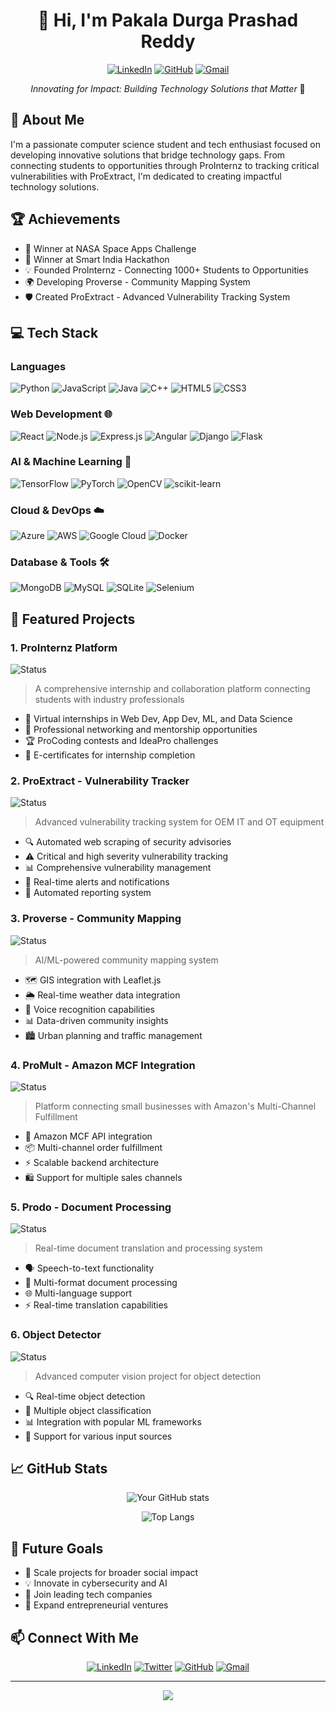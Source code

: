 <div align="center">

# 👋 Hi, I'm Pakala Durga Prashad Reddy
[![LinkedIn](https://img.shields.io/badge/LinkedIn-0077B5?style=for-the-badge&logo=linkedin&logoColor=white)]()
[![GitHub](https://img.shields.io/badge/GitHub-100000?style=for-the-badge&logo=github&logoColor=white)]()
[![Gmail](https://img.shields.io/badge/Gmail-D14836?style=for-the-badge&logo=gmail&logoColor=white)]()

*Innovating for Impact: Building Technology Solutions that Matter* 🚀

</div>

## 🚀 About Me
I'm a passionate computer science student and tech enthusiast focused on developing innovative solutions that bridge technology gaps. From connecting students to opportunities through ProInternz to tracking critical vulnerabilities with ProExtract, I'm dedicated to creating impactful technology solutions.

## 🏆 Achievements
- 🏅 Winner at NASA Space Apps Challenge
- 🎯 Winner at Smart India Hackathon
- 💡 Founded ProInternz - Connecting 1000+ Students to Opportunities
- 🌍 Developing Proverse - Community Mapping System
- 🛡️ Created ProExtract - Advanced Vulnerability Tracking System

## 💻 Tech Stack

### Languages
![Python](https://img.shields.io/badge/Python-3776AB?style=for-the-badge&logo=python&logoColor=white)
![JavaScript](https://img.shields.io/badge/JavaScript-F7DF1E?style=for-the-badge&logo=javascript&logoColor=black)
![Java](https://img.shields.io/badge/Java-ED8B00?style=for-the-badge&logo=openjdk&logoColor=white)
![C++](https://img.shields.io/badge/C%2B%2B-00599C?style=for-the-badge&logo=c%2B%2B&logoColor=white)
![HTML5](https://img.shields.io/badge/HTML5-E34F26?style=for-the-badge&logo=html5&logoColor=white)
![CSS3](https://img.shields.io/badge/CSS3-1572B6?style=for-the-badge&logo=css3&logoColor=white)

### Web Development 🌐
![React](https://img.shields.io/badge/React-20232A?style=for-the-badge&logo=react&logoColor=61DAFB)
![Node.js](https://img.shields.io/badge/Node.js-43853D?style=for-the-badge&logo=node.js&logoColor=white)
![Express.js](https://img.shields.io/badge/Express.js-404D59?style=for-the-badge)
![Angular](https://img.shields.io/badge/Angular-DD0031?style=for-the-badge&logo=angular&logoColor=white)
![Django](https://img.shields.io/badge/Django-092E20?style=for-the-badge&logo=django&logoColor=white)
![Flask](https://img.shields.io/badge/Flask-000000?style=for-the-badge&logo=flask&logoColor=white)

### AI & Machine Learning 🤖
![TensorFlow](https://img.shields.io/badge/TensorFlow-FF6F00?style=for-the-badge&logo=tensorflow&logoColor=white)
![PyTorch](https://img.shields.io/badge/PyTorch-EE4C2C?style=for-the-badge&logo=pytorch&logoColor=white)
![OpenCV](https://img.shields.io/badge/OpenCV-27338e?style=for-the-badge&logo=OpenCV&logoColor=white)
![scikit-learn](https://img.shields.io/badge/scikit--learn-%23F7931E.svg?style=for-the-badge&logo=scikit-learn&logoColor=white)

### Cloud & DevOps ☁️
![Azure](https://img.shields.io/badge/Microsoft_Azure-0089D6?style=for-the-badge&logo=microsoft-azure&logoColor=white)
![AWS](https://img.shields.io/badge/Amazon_AWS-FF9900?style=for-the-badge&logo=amazonaws&logoColor=white)
![Google Cloud](https://img.shields.io/badge/Google_Cloud-4285F4?style=for-the-badge&logo=google-cloud&logoColor=white)
![Docker](https://img.shields.io/badge/Docker-2CA5E0?style=for-the-badge&logo=docker&logoColor=white)

### Database & Tools 🛠️
![MongoDB](https://img.shields.io/badge/MongoDB-4EA94B?style=for-the-badge&logo=mongodb&logoColor=white)
![MySQL](https://img.shields.io/badge/MySQL-00000F?style=for-the-badge&logo=mysql&logoColor=white)
![SQLite](https://img.shields.io/badge/SQLite-07405E?style=for-the-badge&logo=sqlite&logoColor=white)
![Selenium](https://img.shields.io/badge/Selenium-43B02A?style=for-the-badge&logo=Selenium&logoColor=white)

## 🌟 Featured Projects

### 1. ProInternz Platform
![Status](https://img.shields.io/badge/Status-Active-success?style=for-the-badge)
> A comprehensive internship and collaboration platform connecting students with industry professionals
- 🎯 Virtual internships in Web Dev, App Dev, ML, and Data Science
- 👥 Professional networking and mentorship opportunities
- 🏆 ProCoding contests and IdeaPro challenges
- 📜 E-certificates for internship completion

### 2. ProExtract - Vulnerability Tracker
![Status](https://img.shields.io/badge/Status-In_Development-yellow?style=for-the-badge)
> Advanced vulnerability tracking system for OEM IT and OT equipment
- 🔍 Automated web scraping of security advisories
- ⚠️ Critical and high severity vulnerability tracking
- 📊 Comprehensive vulnerability management
- 🔔 Real-time alerts and notifications
- 📑 Automated reporting system

### 3. Proverse - Community Mapping
![Status](https://img.shields.io/badge/Status-Active-success?style=for-the-badge)
> AI/ML-powered community mapping system
- 🗺️ GIS integration with Leaflet.js
- 🌦️ Real-time weather data integration
- 🎤 Voice recognition capabilities
- 📊 Data-driven community insights
- 🏙️ Urban planning and traffic management

### 4. ProMult - Amazon MCF Integration
![Status](https://img.shields.io/badge/Status-In_Development-yellow?style=for-the-badge)
> Platform connecting small businesses with Amazon's Multi-Channel Fulfillment
- 🔄 Amazon MCF API integration
- 📦 Multi-channel order fulfillment
- ⚡ Scalable backend architecture
- 🛍️ Support for multiple sales channels

### 5. Prodo - Document Processing
![Status](https://img.shields.io/badge/Status-Active-success?style=for-the-badge)
> Real-time document translation and processing system
- 🗣️ Speech-to-text functionality
- 📄 Multi-format document processing
- 🌐 Multi-language support
- ⚡ Real-time translation capabilities

### 6. Object Detector
![Status](https://img.shields.io/badge/Status-Completed-blue?style=for-the-badge)
> Advanced computer vision project for object detection
- 🔍 Real-time object detection
- 🎯 Multiple object classification
- 📊 Integration with popular ML frameworks
- 🔄 Support for various input sources

## 📈 GitHub Stats

<div align="center">

![Your GitHub stats](https://github-readme-stats.vercel.app/api?username=YourGitHubUsername&show_icons=true&theme=radical)

![Top Langs](https://github-readme-stats.vercel.app/api/top-languages/?username=YourGitHubUsername&layout=compact&theme=radical)

</div>

## 🎯 Future Goals
- 🏢 Scale projects for broader social impact
- 💡 Innovate in cybersecurity and AI
- 🌟 Join leading tech companies
- 🚀 Expand entrepreneurial ventures

## 📫 Connect With Me

<div align="center">

[![LinkedIn](https://img.shields.io/badge/LinkedIn-0077B5?style=for-the-badge&logo=linkedin&logoColor=white)]()
[![Twitter](https://img.shields.io/badge/Twitter-1DA1F2?style=for-the-badge&logo=twitter&logoColor=white)]()
[![GitHub](https://img.shields.io/badge/GitHub-100000?style=for-the-badge&logo=github&logoColor=white)]()
[![Gmail](https://img.shields.io/badge/Gmail-D14836?style=for-the-badge&logo=gmail&logoColor=white)]()

</div>

---
<div align="center">
    <img src="https://komarev.com/ghpvc/?username=YourGitHubUsername&color=blueviolet&style=flat-square">
</div>
